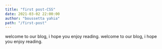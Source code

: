 ```yaml
---
title: "first post-CSS"
date: 2021-03-02 22:00:00
author: "boussetta yahia"
path: "/first-post"
---
```


welcome to our blog, i hope you enjoy reading. welcome to our blog, i hope you enjoy reading.
